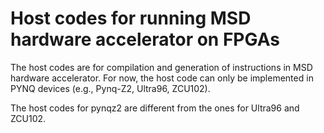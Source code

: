 # Host codes for running MSD hardware accelerator on FPGAs
The host codes are for compilation and generation of instructions in MSD hardware accelerator. For now, the host code can only be implemented in PYNQ devices (e.g., Pynq-Z2, Ultra96, ZCU102).

The host codes for pynqz2 are different from the ones for Ultra96 and ZCU102.